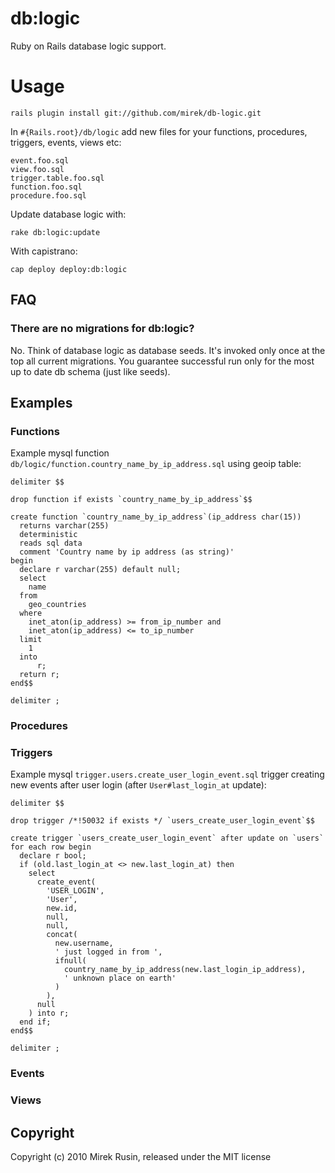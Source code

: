 # db:logic

Ruby on Rails database logic support.

# Usage

    rails plugin install git://github.com/mirek/db-logic.git

In `#{Rails.root}/db/logic` add new files for your functions, procedures, triggers, events, views etc:

    event.foo.sql
    view.foo.sql
    trigger.table.foo.sql
    function.foo.sql
    procedure.foo.sql

Update database logic with:

    rake db:logic:update
    
With capistrano:

    cap deploy deploy:db:logic

## FAQ

### There are no migrations for db:logic?

No. Think of database logic as database seeds. It's invoked only once at the top all current migrations.
You guarantee successful run only for the most up to date db schema (just like seeds).

## Examples

### Functions

Example mysql function `db/logic/function.country_name_by_ip_address.sql` using geoip table:

    delimiter $$

    drop function if exists `country_name_by_ip_address`$$

    create function `country_name_by_ip_address`(ip_address char(15))
      returns varchar(255)
      deterministic
      reads sql data 
      comment 'Country name by ip address (as string)'
    begin
      declare r varchar(255) default null;
      select
        name
      from
        geo_countries
      where
        inet_aton(ip_address) >= from_ip_number and
        inet_aton(ip_address) <= to_ip_number
      limit
        1
      into
    	  r;
      return r;
    end$$

    delimiter ;

### Procedures

### Triggers

Example mysql `trigger.users.create_user_login_event.sql` trigger creating new events after user login (after `User#last_login_at` update):

    delimiter $$

    drop trigger /*!50032 if exists */ `users_create_user_login_event`$$

    create trigger `users_create_user_login_event` after update on `users`
    for each row begin
      declare r bool;
      if (old.last_login_at <> new.last_login_at) then
        select
          create_event(
            'USER_LOGIN',
            'User',
            new.id,
            null,
            null,
            concat(
              new.username,
              ' just logged in from ',
              ifnull(
                country_name_by_ip_address(new.last_login_ip_address),
                ' unknown place on earth'
              )
            ),
          null
        ) into r;
      end if;
    end$$

    delimiter ;

### Events

### Views

## Copyright

Copyright (c) 2010 Mirek Rusin, released under the MIT license
